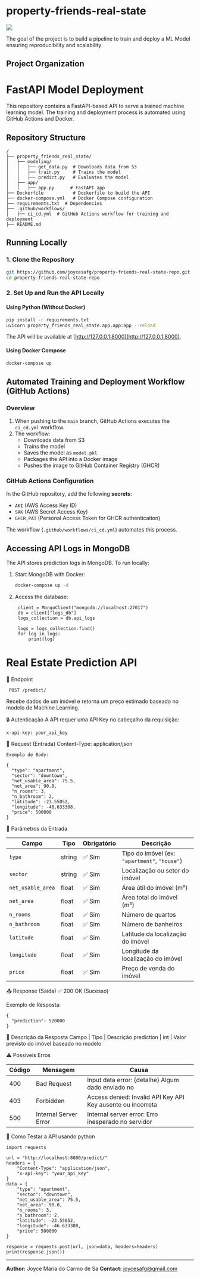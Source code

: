 # property-friends-real-state

<a target="_blank" href="https://cookiecutter-data-science.drivendata.org/">
    <img src="https://img.shields.io/badge/CCDS-Project%20template-328F97?logo=cookiecutter" />
</a>

The goal of the project is to build a pipeline to train and deploy a ML Model ensuring reproducibility and scalability

## Project Organization

# FastAPI Model Deployment

This repository contains a FastAPI-based API to serve a trained machine learning model. The training and deployment process is automated using GitHub Actions and Docker.

## Repository Structure

```
/
├── property_friends_real_state/
│   ├── modeling/
│   │   ├── get_data.py  # Downloads data from S3
│   │   ├── train.py     # Trains the model
│   │   ├── predict.py   # Evaluates the model
│   ├── app/
│   │   ├── app.py      # FastAPI app
├── Dockerfile           # Dockerfile to build the API
├── docker-compose.yml   # Docker Compose configuration
├── requirements.txt  # Dependencies
├── .github/workflows/
│   ├── ci_cd.yml  # GitHub Actions workflow for training and deployment
├── README.md
```

## Running Locally

### 1. Clone the Repository

```bash
git https://github.com/joycesafg/property-friends-real-state-repo.git
cd property-friends-real-state-repo
```

### 2. Set Up and Run the API Locally

#### Using Python (Without Docker)

```bash
pip install -r requirements.txt
uvicorn property_friends_real_state.app.app:app --reload
```

The API will be available at [http://127.0.0.1:8000](http://127.0.0.1:8000).

#### Using Docker Compose

```bash
docker-compose up
```

## Automated Training and Deployment Workflow (GitHub Actions)

### Overview

1. When pushing to the `main` branch, GitHub Actions executes the `ci_cd.yml` workflow.
2. The workflow:
   - Downloads data from S3
   - Trains the model
   - Saves the model as `model.pkl`
   - Packages the API into a Docker image
   - Pushes the image to GitHub Container Registry (GHCR)

### GitHub Actions Configuration

In the GitHub repository, add the following **secrets**:

- `AKI` (AWS Access Key ID)
- `SAK` (AWS Secret Access Key)
- `GHCR_PAT` (Personal Access Token for GHCR authentication)

The workflow (`.github/workflows/ci_cd.yml`) automates this process.

## Accessing API Logs in MongoDB

The API stores prediction logs in MongoDB. To run locally:

1. Start MongoDB with Docker:

   ```bash
   docker-compose up -d
   ```

2. Access the database:

   ```
    client = MongoClient("mongodb://localhost:27017")
    db = client["logs_db"]
    logs_collection = db.api_logs

    logs = logs_collection.find()
    for log in logs:
        print(log)
   ```

# Real Estate Prediction API

📍 Endpoint

```
 POST /predict/ 
```

Recebe dados de um imóvel e retorna um preço estimado baseado no modelo de Machine Learning.

🔒 Autenticação
A API requer uma API Key no cabeçalho da requisição:
```
x-api-key: your_api_key
```

📝 Request (Entrada)
Content-Type: application/json
```
Exemplo de Body:

{
  "type": "apartment",
  "sector": "downtown",
  "net_usable_area": 75.5,
  "net_area": 90.0,
  "n_rooms": 3,
  "n_bathroom": 2,
  "latitude": -23.55052,
  "longitude": -46.633308,
  "price": 500000
}
```
📌 Parâmetros da Entrada

| Campo              | Tipo   | Obrigatório  | Descrição |
|--------------------|--------|------------- |-----------|
| `type`             | string | ✅ Sim       | Tipo do imóvel (ex: `"apartment"`, `"house"`) |
| `sector`           | string | ✅ Sim       | Localização ou setor do imóvel |
| `net_usable_area`  | float  | ✅ Sim       | Área útil do imóvel (m²) |
| `net_area`         | float  | ✅ Sim       | Área total do imóvel (m²) |
| `n_rooms`          | float  | ✅ Sim	    | Número de quartos
| `n_bathroom`       | float  | ✅ Sim	    | Número de banheiros
| `latitude`         | float  | ✅ Sim	    | Latitude da localização do imóvel
| `longitude`        | float  | ✅ Sim	    | Longitude da localização do imóvel
| `price`            | float  | ✅ Sim	    | Preço de venda do imóvel


📤 Response (Saída)
✅ 200 OK (Sucesso)

Exemplo de Resposta:
```
{
  "prediction": 520000
}
```
📌 Descrição da Resposta
Campo	    | Tipo	| Descrição
prediction	| int	| Valor previsto do imóvel baseado no modelo

⚠️ Possíveis Erros

Código	| Mensagem	          | Causa
|-------|---------------------|-------------------------------------
|400     |Bad Request          | Input data error: {detalhe}	Algum dado enviado no |payload é inválido
|403     |Forbidden	          | Access denied: Invalid API Key	API Key ausente ou incorreta
|500     |Internal Server Error|	Internal server error: Erro inesperado no servidor

🚀 Como Testar a API usando python

```
import requests

url = "http://localhost:8000/predict/"
headers = {
    "Content-Type": "application/json",
    "x-api-key": "your_api_key"
}
data = {
    "type": "apartment",
    "sector": "downtown",
    "net_usable_area": 75.5,
    "net_area": 90.0,
    "n_rooms": 3,
    "n_bathroom": 2,
    "latitude": -23.55052,
    "longitude": -46.633308,
    "price": 500000
}

response = requests.post(url, json=data, headers=headers)
print(response.json())
```
---

**Author:** Joyce Maria do Carmo de Sa
**Contact:** joycesafg@gmail.com

